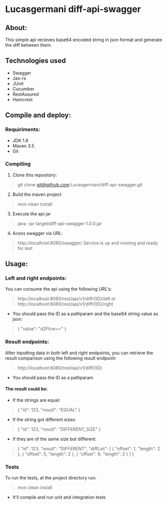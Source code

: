 # Lucasgermani diff-api-swagger
## About:
This simple api recieves base64 encoded string in json format and generate the diff between them.

## Technologies used

- Swagger
- Jax-rs
- JUnit
- Cucumber
- RestAssured
- Hamcrest


## Compile and deploy:
### Requiriments:

 - JDK 1.8
- Maven 3.5
- Git

### Compiling

 1. Clone this repository:
 > git clone git@github.com:Lucasgermani/diff-api-swagger.git
 2. Build the maven project
 > mvn clean install
 3. Execute the api jar
 > java -jar target/diff-api-swagger-1.0.0.jar
 4. Acess swagger via URL:
> http://localhost:8080/swagger/
Service is up and running and ready for test


## Usage:
### Left and right endpoints:

You can consume the api using the following URL's:
>http://localhost:8080/rest/api/v1/diff/{ID}/left
or
> http://localhost:8080/rest/api/v1/diff/{ID}/right

* You should pass the ID as a pathparam and the base64 string value as json:
>{
  "value": "d2Flcw=="
}

### Result endpoints:
After inputting data in both left and right endpoints, you can retrieve the result comparison using the following result endpoint:
>http://localhost:8080/rest/api/v1/diff/{ID}
* You should pass the ID as a pathparam
#### The result could be:
* If the strings are equal:
>{ "id": 123, "result": "EQUAL" }
* If the string got different sizes:
>{ "id": 123, "result": "DIFFERENT_SIZE" }
* If they are of the same size but different:

> {
>  "id": 123,
> "result": "DIFFERENT",
> "diffList": [
>  { "offset": 1, "length": 2 },
>  { "offset": 5, "length": 2 },
>  { "offset": 9, "length": 2 }
>  ]
>  }


### Tests
To run the tests, at the project directory run:
> mvn clean install
* It'll compile and run unit and integration tests

